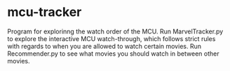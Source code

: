 # mcu-tracker
Program for explorinng the watch order of the MCU.
Run MarvelTracker.py to explore the interactive MCU watch-through, which follows strict rules with regards to when you are allowed to watch certain movies.
Run Recommender.py to see what movies you should watch in between other movies.

